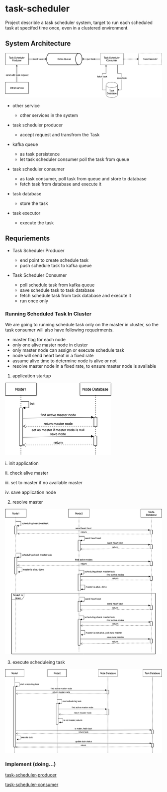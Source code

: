 # task-scheduler
Project describle a task scheduler system, target to run each scheduled task at specifed time once, even in a clustered environment.

## System Architecture
![system architecture](https://github.com/kan01234/task-scheduler/blob/master/img/task-scheduler-system.png)

- other service
  - other services in the system

- task scheduler producer
  - accept request and transfrom the Task

- kafka queue
  - as task persistence
  - let task scheduler consumer poll the task from queue

- task scheduler consumer
  - as task consumer, poll task from queue and store to database
  - fetch task from database and execute it

- task database
  - store the task

- task executor
  - execute the task

## Requriements
- Task Scheduler Producer
  - end point to create schedule task
  - push schedule task to kafka queue

- Task Scheduler Consumer
  - poll schedule task from kafka queue
  - save schedule task to task database
  - fetch schedule task from task database and execute it
  - run once only

### Running Scheduled Task In Cluster
We are going to running schedule task only on the master in cluster, so the task consumer will also have following requeirments.

- master flag for each node
- only one alive master node in cluster
- only master node can assign or execute schedule task
- node will send heart beat in a fixed rate
- assume alive time to determine node is alive or not
- resolve master node in a fixed rate, to ensure master node is available

1. application startup

![task-consumer-appnode-init](https://github.com/kan01234/task-scheduler/blob/master/img/task-consumer-appnode-init.png)

i. init application

ii. check alive master

iii. set to master if no available master

iv. save application node


2. resolve master

![task-consumer-resolve-master](https://github.com/kan01234/task-scheduler/blob/master/img/task-consumer-resolve-master.png)

3. execute scheduleing task

![task-consumer-execute-task](https://github.com/kan01234/task-scheduler/blob/master/img/task-consumer-execute-task.png)

### Implement (doing...)
[task-scheduler-producer](https://github.com/kan01234/task-scheduler-producer)

[task-scheduler-consumer](https://github.com/kan01234/task-scheduler-consumer)
